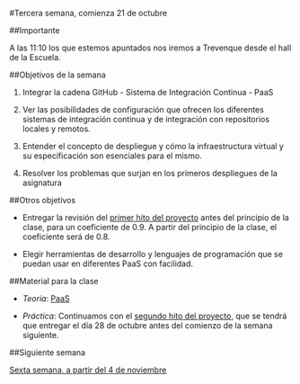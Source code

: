 #Tercera semana, comienza 21 de octubre

##Importante

A las 11:10 los que estemos apuntados nos iremos a Trevenque desde el hall de la Escuela. 

##Objetivos de la semana

1. Integrar la cadena GitHub - Sistema de Integración Continua - PaaS
2. Ver las posibilidades de configuración que ofrecen los diferentes
sistemas de integración continua y de integración con repositorios
locales y remotos.
3. Entender el concepto de despliegue y cómo la infraestructura
   virtual y su especificación son esenciales para el mismo.
   
3. Resolver los problemas que surjan en los primeros despliegues de la asignatura

##Otros objetivos

* Entregar la revisión del
  [primer hito del proyecto](http://jj.github.io/IV/documentos/practicas/1.Infraestructura)
  antes del principio de la clase, para un coeficiente de 0.9. A
  partir del principio de la clase, el coeficiente será de 0.8.

* Elegir herramientas de desarrollo y lenguajes de programación que
  se puedan usar en diferentes PaaS con facilidad. 


##Material para la clase

* *Teoría*: [PaaS](http://jj.github.io/IV/documentos/temas/PaaS)

* *Práctica*: Continuamos  con el
  [segundo hito del proyecto](https://github.com/JJ/IV/blob/master/documentos/practicas/2.CI.md),
  que se tendrá que entregar el día 28 de octubre antes del comienzo de la semana
  siguiente. 

##Siguiente semana

[Sexta semana, a partir del 4 de noviembre](6-semana.md)
